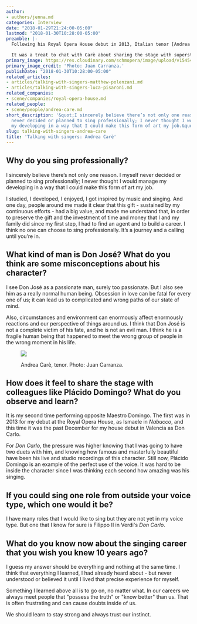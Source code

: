 ```yaml
---
author:
- authors/jenna.md
categories: Interview
date: "2018-01-29T21:24:00-05:00"
lastmod: "2018-01-30T10:28:00-05:00"
preamble: |-
  Following his Royal Opera House debut in 2013, Italian tenor [Andrea Carè](/scene/people/andrea-care/) brings his signature Don José back to Covent Garden next month, starring opposite Gaëlle Arquez in Barrie Kosky's "intense" production of *Carmen*.

  It was a treat to chat with Carè about sharing the stage with superstar colleagues, and the value of trusting one's instinct.
primary_image: https://res.cloudinary.com/schmopera/image/upload/v1545409169/media/webhook-uploads/1517279024195/sq---Andrea-Care%CC%80_-pc-Juan-Carranza.jpg.jpg
primary_image_credit: 'Photo: Juan Carranza.'
publishDate: "2018-01-30T10:28:00-05:00"
related_articles:
- articles/talking-with-singers-matthew-polenzani.md
- articles/talking-with-singers-luca-pisaroni.md
related_companies:
- scene/companies/royal-opera-house.md
related_people:
- scene/people/andrea-care.md
short_description: '&quot;I sincerely believe there’s not only one reason. I myself
  never decided or planned to sing professionally; I never thought I would manage
  my developing in a way that I could make this form of art my job.&quot;'
slug: talking-with-singers-andrea-care
title: 'Talking with singers: Andrea Carè'
---
```


## Why do you sing professionally?

I sincerely believe there’s not only one reason. I myself never decided or planned to sing professionally; I never thought I would manage my developing in a way that I could make this form of art my job.

I studied, I developed, I enjoyed, I got inspired by music and singing. And one day, people around me made it clear that this gift - sustained by my continuous efforts - had a big value, and made me understand that, in order to preserve the gift and the investment of time and money that I and my family did since my first step, I had to find an agent and to build a career. I think no one can choose to sing professionally. It’s a journey and a calling until you’re in.

## What kind of man is Don José? What do you think are some misconceptions about his character?

I see Don José as a passionate man, surely too passionate. But I also see him as a really normal human being. Obsession in love can be fatal for every one of us; it can lead us to complicated and wrong paths of our state of mind. 

Also, circumstances and environment can enormously affect enormously reactions and our perspective of things around us. I think that Don José is not a complete victim of his fate, and he is not an evil man. I think he is a fragile human being that happened to meet the wrong group of people in the wrong moment in his life.

<figure data-type="image">

![](https://res.cloudinary.com/schmopera/image/upload/v1545409169/media/webhook-uploads/1517278903656/Andrea-Care%CC%80_-pc-Juan-Carranza.jpg.jpg)
<figcaption>Andrea Carè, tenor. Photo: Juan Carranza.</figcaption>
</figure>

## How does it feel to share the stage with colleagues like Plácido Domingo? What do you observe and learn?

It is my second time performing opposite Maestro Domingo. The first was in 2013 for my debut at the Royal Opera House, as Ismaele in *Nabucco*, and this time it was the past December for my house debut in Valencia as Don Carlo.

For *Don Carlo*, the pressure was higher knowing that I was going to have two duets with him, and knowing how famous and masterfully beautiful have been his live and studio recordings of this character. Still now, Plácido Domingo is an example of the perfect use of the voice. It was hard to be inside the character since I was thinking each second how amazing was his singing.

## If you could sing one role from outside your voice type, which one would it be?

I have many roles that I would like to sing but they are not yet in my voice type. But one that I know for sure is Filippo II in Verdi's *Don Carlo*.

## What do you know now about the singing career that you wish you knew 10 years ago?

I guess my answer should be everything and nothing at the same time. I think that everything I learned, I had already heard about - but never understood or believed it until I lived that precise experience for myself.

Something I learned above all is to go on, no matter what. In our careers we always meet people that "possess the truth" or "know better" than us. That is often frustrating and can cause doubts inside of us. 

We should learn to stay strong and always trust our instinct.
